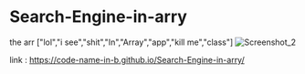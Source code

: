 # Search-Engine-in-arry

the arr ["lol","i see","shit","In","Array","app","kill me","class"]
![Screenshot_2](https://user-images.githubusercontent.com/60524669/205187509-b4f9fe75-18f6-44f3-9eaf-d035aea9e407.png)

link : https://code-name-in-b.github.io/Search-Engine-in-arry/
